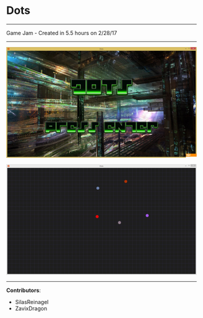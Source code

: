 # Dots

----

Game Jam - Created in 5.5 hours on 2/28/17 

----

![screenshot](https://github.com/EnigmaDragons/Dots/blob/master/Screenshots/screen1.jpg)

![screenshot](https://github.com/EnigmaDragons/Dots/blob/master/Screenshots/screen2.jpg)

----

<strong>Contributors</strong>:
- SilasReinagel
- ZavixDragon
